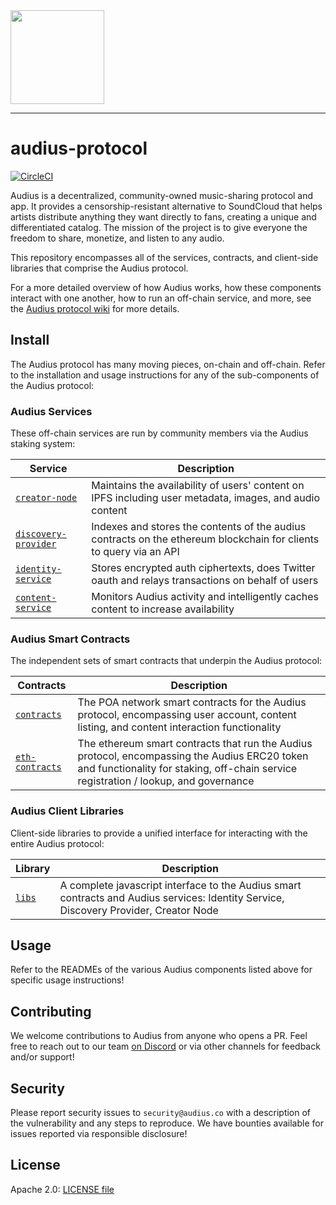 <img src="https://avatars1.githubusercontent.com/u/38231615?s=400&u=c00678880596dabd2746dae13a47edbe7ea7210e&v=4" width="150px" >

---

# audius-protocol

[![CircleCI](https://circleci.com/gh/AudiusProject/audius-protocol/tree/master.svg?style=svg&circle-token=e272a756b49e50a54dcc096af8fd8b0405f6bf41)](https://circleci.com/gh/AudiusProject/audius-protocol/tree/master)

Audius is a decentralized, community-owned music-sharing protocol and app. It provides a
censorship-resistant alternative to SoundCloud that helps artists distribute anything they
want directly to fans, creating a unique and differentiated catalog. The mission of the
project is to give everyone the freedom to share, monetize, and listen to any audio.

This repository encompasses all of the services, contracts, and client-side libraries that
comprise the Audius protocol.

For a more detailed overview of how Audius works, how these components interact with one
another, how to run an off-chain service, and more, see the [Audius protocol wiki](https://github.com/AudiusProject/audius-protocol/wiki) for more details.


## Install

The Audius protocol has many moving pieces, on-chain and off-chain. Refer to the
installation and usage instructions for any of the sub-components of the Audius protocol:

### Audius Services

These off-chain services are run by community members via the Audius staking system:

| Service                                                        | Description                                                                                       
| -------------------------------------------------------------- | -------------------------------------------------------------------------------------------------------------------
| [`creator-node`](creator-node)                  | Maintains the availability of users' content on IPFS including user metadata, images, and audio content
| [`discovery-provider`](discovery-provider)      | Indexes and stores the contents of the audius contracts on the ethereum blockchain for clients to query via an API
| [`identity-service`](identity-service)          | Stores encrypted auth ciphertexts, does Twitter oauth and relays transactions on behalf of users
| [`content-service`](content-service)            | Monitors Audius activity and intelligently caches content to increase availability

### Audius Smart Contracts

The independent sets of smart contracts that underpin the Audius protocol:

| Contracts                                                        | Description                                                                                       
| -------------------------------------------------------------- | -------------------------------------------------------------------------------------------------------------------
| [`contracts`](https://github.com/AudiusProject/audius-protocol/tree/master/contracts)         | The POA network smart contracts for the Audius protocol, encompassing user account, content listing, and content interaction functionality
| [`eth-contracts`](https://github.com/AudiusProject/audius-protocol/tree/master/eth-contracts) | The ethereum smart contracts that run the Audius protocol, encompassing the Audius ERC20 token and functionality for staking, off-chain service registration / lookup, and governance


### Audius Client Libraries

Client-side libraries to provide a unified interface for interacting with the entire
Audius protocol:

| Library                                                        | Description                                                                                       
| -------------------------------------------------------------- | -------------------------------------------------------------------------------------------------------------------
| [`libs`](https://github.com/AudiusProject/audius-protocol/tree/master/libs)     | A complete javascript interface to the Audius smart contracts and Audius services: Identity Service, Discovery Provider, Creator Node

## Usage

Refer to the READMEs of the various Audius components listed above for specific usage
instructions!

## Contributing

We welcome contributions to Audius from anyone who opens a PR. Feel free to reach out to
our team [on Discord](https://discord.com/invite/yNUg2e2) or via other channels for feedback and/or support!

## Security

Please report security issues to `security@audius.co` with a description of the
vulnerability and any steps to reproduce. We have bounties available for issues reported
via responsible disclosure!

## License

Apache 2.0: [LICENSE file](https://github.com/AudiusProject/audius-protocol/blob/master/LICENSE)
